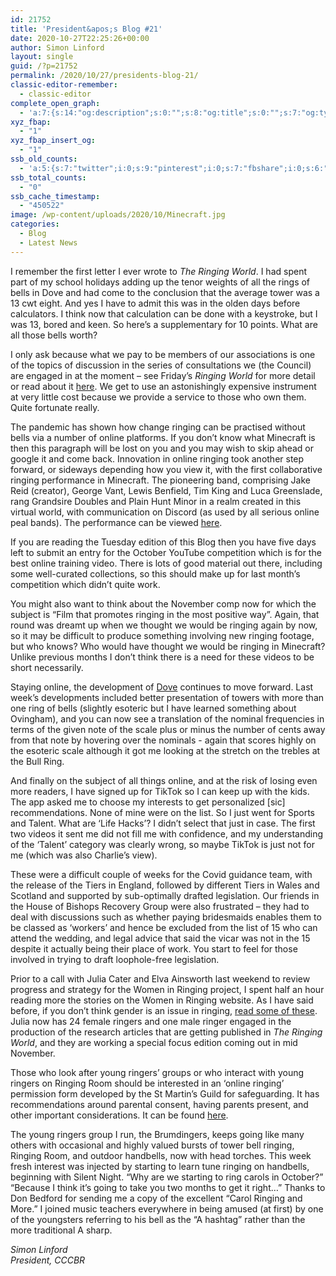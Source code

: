 ```yaml
---
id: 21752
title: 'President&apos;s Blog #21'
date: 2020-10-27T22:25:26+00:00
author: Simon Linford
layout: single
guid: /?p=21752
permalink: /2020/10/27/presidents-blog-21/
classic-editor-remember:
  - classic-editor
complete_open_graph:
  - 'a:7:{s:14:"og:description";s:0:"";s:8:"og:title";s:0:"";s:7:"og:type";s:0:"";s:12:"twitter:card";s:7:"summary";s:15:"twitter:creator";s:0:"";s:19:"twitter:description";s:0:"";s:8:"og:image";s:0:"";}'
xyz_fbap:
  - "1"
xyz_fbap_insert_og:
  - "1"
ssb_old_counts:
  - 'a:5:{s:7:"twitter";i:0;s:9:"pinterest";i:0;s:7:"fbshare";i:0;s:6:"reddit";i:0;s:6:"tumblr";N;}'
ssb_total_counts:
  - "0"
ssb_cache_timestamp:
  - "450522"
image: /wp-content/uploads/2020/10/Minecraft.jpg
categories:
  - Blog
  - Latest News
---
```

I remember the first letter I ever wrote to _The Ringing World_. I had spent part of my school holidays adding up the tenor weights of all the rings of bells in Dove and had come to the conclusion that the average tower was a 13 cwt eight. And yes I have to admit this was in the olden days before calculators. I think now that calculation can be done with a keystroke, but I was 13, bored and keen. So here’s a supplementary for 10 points. What are all those bells worth?

I only ask because what we pay to be members of our associations is one of the topics of discussion in the series of consultations we (the Council) are engaged in at the moment – see Friday’s _Ringing World_ for more detail or read about it <a href="/about/reforms/" target="_blank" rel="noopener noreferrer">here</a>. We get to use an astonishingly expensive instrument at very little cost because we provide a service to those who own them. Quite fortunate really.

The pandemic has shown how change ringing can be practised without bells via a number of online platforms. If you don’t know what Minecraft is then this paragraph will be lost on you and you may wish to skip ahead or google it and come back. Innovation in online ringing took another step forward, or sideways depending how you view it, with the first collaborative ringing performance in Minecraft. The pioneering band, comprising Jake Reid (creator), George Vant, Lewis Benfield, Tim King and Luca Greenslade, rang Grandsire Doubles and Plain Hunt Minor in a realm created in this virtual world, with communication on Discord (as used by all serious online peal bands). The performance can be viewed <a href="https://www.youtube.com/watch?v=JwV5p5iYO_4&ab_channel=RingerJake&fbclid=IwAR0QMb9oukp4HNzo-sp0pLk9nckYxac2lisIGlPzi-f7zV--oAbWzSkD5jw" target="_blank" rel="noopener noreferrer">here</a>.

If you are reading the Tuesday edition of this Blog then you have five days left to submit an entry for the October YouTube competition which is for the best online training video. There is lots of good material out there, including some well-curated collections, so this should make up for last month’s competition which didn’t quite work.

You might also want to think about the November comp now for which the subject is “Film that promotes ringing in the most positive way”. Again, that round was dreamt up when we thought we would be ringing again by now, so it may be difficult to produce something involving new ringing footage, but who knows? Who would have thought we would be ringing in Minecraft? Unlike previous months I don’t think there is a need for these videos to be short necessarily.

Staying online, the development of <a href="https://dove./" target="_blank" rel="noopener noreferrer">Dove</a> continues to move forward. Last week’s developments included better presentation of towers with more than one ring of bells (slightly esoteric but I have learned something about Ovingham), and you can now see a translation of the nominal frequencies in terms of the given note of the scale plus or minus the number of cents away from that note by hovering over the nominals - again that scores highly on the esoteric scale although it got me looking at the stretch on the trebles at the Bull Ring.

And finally on the subject of all things online, and at the risk of losing even more readers, I have signed up for TikTok so I can keep up with the kids. The app asked me to choose my interests to get personalized [sic] recommendations. None of mine were on the list. So I just went for Sports and Talent. What are ‘Life Hacks’? I didn’t select that just in case. The first two videos it sent me did not fill me with confidence, and my understanding of the ‘Talent’ category was clearly wrong, so maybe TikTok is just not for me (which was also Charlie’s view).

These were a difficult couple of weeks for the Covid guidance team, with the release of the Tiers in England, followed by different Tiers in Wales and Scotland and supported by sub-optimally drafted legislation. Our friends in the House of Bishops Recovery Group were also frustrated – they had to deal with discussions such as whether paying bridesmaids enables them to be classed as ‘workers’ and hence be excluded from the list of 15 who can attend the wedding, and legal advice that said the vicar was not in the 15 despite it actually being their place of work. You start to feel for those involved in trying to draft loophole-free legislation.

Prior to a call with Julia Cater and Elva Ainsworth last weekend to review progress and strategy for the Women in Ringing project, I spent half an hour reading more the stories on the Women in Ringing website. As I have said before, if you don’t think gender is an issue in ringing, <a href="https://www.womeninringing.info/stories" target="_blank" rel="noopener noreferrer">read some of these</a>. Julia now has 24 female ringers and one male ringer engaged in the production of the research articles that are getting published in _The Ringing World_, and they are working a special focus edition coming out in mid November.

Those who look after young ringers’ groups or who interact with young ringers on Ringing Room should be interested in an ‘online ringing’ permission form developed by the St Martin’s Guild for safeguarding. It has recommendations around parental consent, having parents present, and other important considerations. It can be found <a href="https://www.stmartinsguild.org/our-guild/safeguarding/" target="_blank" rel="noopener noreferrer">here</a>.

The young ringers group I run, the Brumdingers, keeps going like many others with occasional and highly valued bursts of tower bell ringing, Ringing Room, and outdoor handbells, now with head torches. This week fresh interest was injected by starting to learn tune ringing on handbells, beginning with Silent Night. “Why are we starting to ring carols in October?” “Because I think it’s going to take you two months to get it right…” Thanks to Don Bedford for sending me a copy of the excellent “Carol Ringing and More.” I joined music teachers everywhere in being amused (at first) by one of the youngsters referring to his bell as the “A hashtag” rather than the more traditional A sharp.

_Simon Linford_  
_President, CCCBR_

&nbsp;

&nbsp;

&nbsp;
